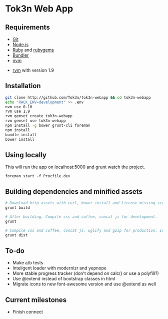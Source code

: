 Tok3n Web App
===============

Requirements
-
* [Git][1]
* [Node.js][2]
* [Ruby][3] and [rubygems][4]
* [Bundler][5]
* [nvm][6]
+ [rvm][7] with version 1.9



Installation
-
```bash
git clone http://github.com/Tok3n/tok3n-webapp && cd tok3n-webapp
echo "RACK_ENV=development" >> .env
nvm use 0.10
rvm use 1.9
rvm gemset create tok3n-webapp
rvm gemset use tok3n-webapp
npm install -g bower grunt-cli foreman
npm install
bundle install
bower install
```

Using locally
-
This will run the app on localhost:5000 and grunt watch the project.
```
foreman start -f Procfile.dev
```

Building dependencies and minified assets
-
```bash
# Download http assets with curl, bower install and license missing scripts:
grunt build

# After building, Compile css and coffee, concat js for development.
grunt

# Compile css and coffee, concat js, uglify and gzip for production. In order to work, you NEED to run `foreman start -f Procfile.dev` or `nodemon server.js` simultaneously in another terminal window.
grunt dist
```


To-do
-
* Make a/b tests
* Inteligent loader with modernizr and yepnope
* More stable progress tracker (don't depend on calc() or use a polyfill?)
* Use @extend instead of bootstrap classes in html
* Migrate icons to new font-awesome version and use @extend as well

Current milestones
-
* Finish connect


[1]: http://git-scm.com/downloads
[2]: http://nodejs.org/download/
[3]: http://www.ruby-lang.org/en/downloads/
[4]: http://rubygems.org/pages/download
[5]: http://gembundler.com/
[6]: https://github.com/creationix/nvm
[7]: https://rvm.io/
